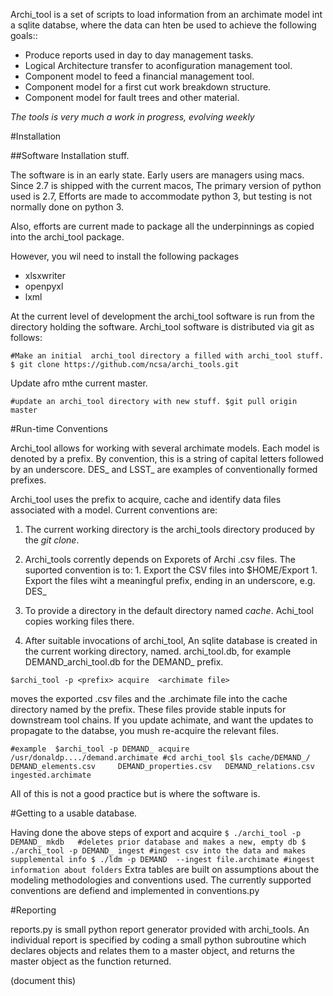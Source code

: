 Archi_tool is a set of scripts to load information from
an archimate model int a sqlite databse, where the data
can hten be used to achieve the following goals::

- Produce  reports used in day to day management tasks.
- Logical Architecture transfer to aconfiguration management tool.
- Component model to feed a financial management tool.
- Component model for a first cut work breakdown structure.
- Component model for fault trees and other material.

*The tools is very much a work in progress, evolving weekly*

#Installation

##Software Installation stuff.

The software is in an early state. Early users
are managers using macs. Since 2.7 is shipped with
the current macos, The primary version of python
used is 2.7, Efforts are made to accommodate python 3,
but testing is not normally done on python 3.

Also, efforts are current made to package all the
underpinnings as copied into the archi_tool package.

However, you wil need to install the following packages

* xlsxwriter
* openpyxl
* lxml

At the current level of development the archi_tool software is
run from the directory holding the software.  Archi_tool software
is distributed via git as follows:

`
#Make an initial  archi_tool directory a filled with archi_tool stuff.
$ git clone https://github.com/ncsa/archi_tools.git
`

Update afro mthe current master.

`
#update an archi_tool directory with new stuff.
$git pull origin master
`

#Run-time Conventions

Archi_tool allows for working with several archimate models.  Each
model is denoted by a prefix. By convention, this is a string
of capital letters followed by an underscore.  DES_  and LSST_ are
examples of conventionally formed prefixes.

Archi_tool uses the prefix to acquire, cache and identify data files
associated with a model.   Current conventions are:

1. The current working directory is the archi_tools directory produced
by the *git clone*.

1. Archi_tools corrently depends on Exporets of Archi .csv files. The
suported convention is to:
         1.  Export the CSV files into $HOME/Export
         1.  Export the files wiht a meaningful prefix, ending in an underscore, e.g. DES_

1. To provide a directory in the default directory named *cache*. Achi_tool copies working files there.

1. After suitable invocations of archi_tool, An sqlite database is created in the current working directory, named. <prefix>archi_tool.db, for example DEMAND_archi_tool.db
for the DEMAND_ prefix.

`
$archi_tool -p <prefix> acquire  <archimate file>
`

moves the exported .csv files and the .archimate file into the cache
directory named by the prefix.  These files provide stable inputs for
downstream tool chains.  If you update achimate, and want the updates
to propagate to the databse, you mush re-acquire the relevant files.

`
#example 
$archi_tool -p DEMAND_ acquire  /usr/donaldp..../demand.archimate
#cd archi_tool
$ls cache/DEMAND_/
DEMAND_elements.csv     DEMAND_properties.csv   DEMAND_relations.csv
ingested.archimate
`

All of this is not a good practice but is where the software is.

#Getting to a usable database.

Having done the above steps of export and acquire
`
$ ./archi_tool -p DEMAND_ mkdb   #deletes prior database and makes a new, empty db
$ ./archi_tool -p DEMAND_ ingest #ingest csv into the data and makes supplemental info
$ ./ldm -p DEMAND  --ingest file.archimate #ingest information about folders
`
Extra tables are built on assumptions about the  modeling
methodologies and conventions used.  The currently supported
conventions are defiend and implemented in conventions.py 


#Reporting

reports.py is small python report generator provided with archi_tools.
An individual report is specified by coding a small python subroutine
which declares objects and relates them to a master object, and
returns the master object as the function returned.


(document this)